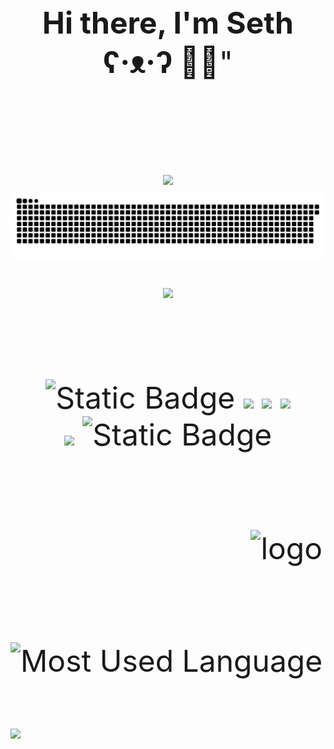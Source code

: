 
<meta name="referrer" content="no-referrer" />


<div align="center"><font size=50> <b>Hi there, I'm Seth  ʕ·ᴥ·ʔ </b>  👋👋" <font/></div>  
<br/>
<br/>
<div align="center"> <img src="https://github-readme-streak-stats.herokuapp.com/?user=lingtaolf" /> </div>
  
<div align="center"> <img src=https://raw.githubusercontent.com/lingtaolf/lingtaolf/output/github-contribution-grid-snake.svg /> </div>   
  
<div align="center"> <img src=https://github-profile-trophy.vercel.app/?username=lingtaolf&row=2&column=3&title=Commit,PR,Stars,Followers,Issue,Repo&theme=oldie /> </div> 
  
<br/>
<br/>

<div align="center"><img alt="Static Badge" src="https://img.shields.io/badge/OLAP-oringe">
 <img src=https://img.shields.io/badge/Telegram-%40SethLin-yellow /> <img referrer="https://stackoverflow.com/users/17375632/lingtaolf?" src=https://img.shields.io/badge/StackOverflow-LingtaoLf-red" /> <img src=https://img.shields.io/badge/Email-lingtaolf%40gmail.com-green/></div>    
<div align="center"><img src="https://img.shields.io/badge/FocusOn-Database%20%26%20BigData-yellow" /> <img alt="Static Badge" src="https://img.shields.io/badge/IDE-NeoVim-blue"></div>  
<br/>
<br/>

<img src="https://github-readme-stats.vercel.app/api?username=lingtaolf&show_icons=true" alt="logo" height="160" align="right" style="margin: 5px; margin-bottom: 20px;"/>    
  
![Most Used Language](https://github-readme-stats.vercel.app/api/top-langs/?username=lingtaolf&layout=compact)  

<img src='https://i0.wp.com/www.spielanime.com/wp-content/uploads/2023/07/One-Piece-Wanted-Posters-Explained.jpg?resize=1024%2C576&ssl=1'/>
